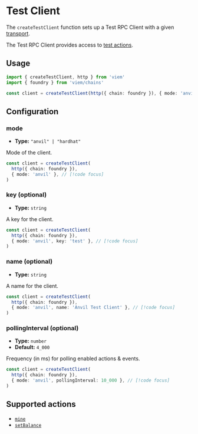 # Test Client

The `createTestClient` function sets up a Test RPC Client with a given [transport](/TODO).

The Test RPC Client provides access to [test actions](#supported-actions).

## Usage

```ts
import { createTestClient, http } from 'viem'
import { foundry } from 'viem/chains'

const client = createTestClient(http({ chain: foundry }), { mode: 'anvil' })
```

## Configuration

### mode

- **Type:** `"anvil" | "hardhat"`

Mode of the client.

```ts
const client = createTestClient(
  http({ chain: foundry }),
  { mode: 'anvil' }, // [!code focus]
)
```

### key (optional)

- **Type:** `string`

A key for the client.

```ts
const client = createTestClient(
  http({ chain: foundry }),
  { mode: 'anvil', key: 'test' }, // [!code focus]
)
```

### name (optional)

- **Type:** `string`

A name for the client.

```ts
const client = createTestClient(
  http({ chain: foundry }),
  { mode: 'anvil', name: 'Anvil Test Client' }, // [!code focus]
)
```

### pollingInterval (optional)

- **Type:** `number`
- **Default:** `4_000`

Frequency (in ms) for polling enabled actions & events.

```ts
const client = createTestClient(
  http({ chain: foundry }),
  { mode: 'anvil', pollingInterval: 10_000 }, // [!code focus]
)
```

## Supported actions

- [`mine`](/docs/mine)
- [`setBalance`](/docs/setBalance)
